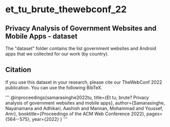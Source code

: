# et_tu_brute_thewebconf_22

## Privacy Analysis of Government Websites and Mobile Apps - dataset

The "dataset" folder contains the list government websites and Android apps that we collected for our work (by country).

## Citation

If you use this dataset in your research, please cite our TheWebConf 2022 publication. You can use the following BibTeX.

'''
@inproceedings{samarasinghe2022tu,
  title={Et tu, brute? Privacy analysis of government websites and mobile apps},
  author={Samarasinghe, Nayanamana and Adhikari, Aashish and Mannan, Mohammad and Youssef, Amr},
  booktitle={Proceedings of the ACM Web Conference 2022},
  pages={564--575},
  year={2022}
}
'''
